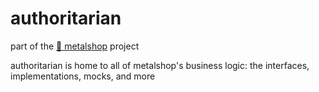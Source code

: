 
# authoritarian

part of the [🤘 metalshop](https://github.com/chase-moskal/metalshop) project

authoritarian is home to all of metalshop's business logic: the interfaces, implementations, mocks, and more
